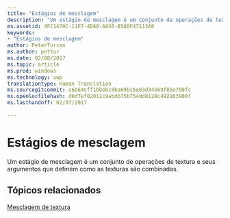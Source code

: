 ```yaml
---
title: "Estágios de mesclagem"
description: "Um estágio de mesclagem é um conjunto de operações de textura e seus argumentos que definem como as texturas são combinadas."
ms.assetid: 4FC1470C-11F7-4D60-A856-B580F47113A0
keywords:
- "Estágios de mesclagem"
author: PeterTurcan
ms.author: pettur
ms.date: 02/08/2017
ms.topic: article
ms.prod: windows
ms.technology: uwp
translationtype: Human Translation
ms.sourcegitcommit: c6b64cff1bbebc8ba69bc6e03d34b69f85e798fc
ms.openlocfilehash: d0d7ef02012c9abdb75b754dd8128c492263980f
ms.lasthandoff: 02/07/2017

---
```


# <a name="blending-stages"></a>Estágios de mesclagem


Um estágio de mesclagem é um conjunto de operações de textura e seus argumentos que definem como as texturas são combinadas.

## <a name="span-idrelated-topicsspanrelated-topics"></a><span id="related-topics"></span>Tópicos relacionados


[Mesclagem de textura](texture-blending.md)

 

 






